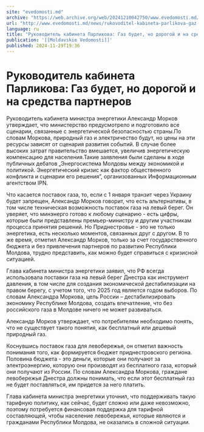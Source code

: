 ```yaml
---
site: "evedomosti.md"
archive: "https://web.archive.org/web/20241210042750/www.evedomosti.md/news/rukovoditel-kabineta-parlikova-gaz-budet-no-dorogoj-i-na-sre"
url: "http://www.evedomosti.md/news/rukovoditel-kabineta-parlikova-gaz-budet-no-dorogoj-i-na-sre"
language: ru
title: "Руководитель кабинета Парликова: Газ будет, но дорогой и на средства партнеров"
publication: '[[Moldavskie Vedomosti]]'
published: 2024-11-29T19:36
---
```


# Руководитель кабинета Парликова: Газ будет, но дорогой и на средства партнеров

Руководитель кабинета министра энергетики Александр Морков утверждает, что министерство предусмотрело и подготовило все сценарии, связанные с энергетической безопасностью страны.По словам Моркова, природный газ и электричество будут, но цены на эти ресурсы зависят от сценария развития событий. В случае более высоких затрат правительство вмешается, увеличив энергетическую компенсацию для населения.Такие заявления были сделаны в ходе публичных дебатов „Энергосистема Молдовы между экономикой и политикой. Энергетический кризис как фактор общественного конфликта и сценарии его решения”, организованных Информационным агентством IPN.

Что касается поставок газа, то, если с 1 января транзит через Украину будет запрещен, Александр Морков говорит, что есть альтернативы, в том числе техническая возможность поставок газа на левый берег. Он уверяет, что минэнерго готово к любому сценарию - есть цифры, которые были представлены премьер-министру и другим участникам процесса принятия решений. Но Приднестровье - это не только энергетика, есть несколько моментов, связанных друг с другом. В то же время, отметил Александр Морков, только за счет государственного бюджета и без привлечения партнеров по развитию Республики Молдова, трудно представить, как можно будет справиться с кризисной ситуацией.

Глава кабинета министра энергетики заявил, что РФ всегда использовала поставки газа на левый берег Днестра как инструмент давления, в том числе для создания экономической дестабилизации на правом берегу, с учетом того, что 2025 год является годом выборов. По словам Александра Моркова, цель России – дестабилизировать экономику Республике Молдова, создать впечатление, что без российского газа в Молдове ничего не может развиваться.

Александр Морков утверждает, что потребителям необходимо понять, что не существует такого понятия, как бесплатный или дешевый природный газ.

Коснувшись поставок газа для левобережья, он отметил важность понимания того, как формируется бюджет приднестровского региона. Половина бюджета - это деньги, которые они получают за электроэнергию, которую они производят из бесплатного газа, который они получают из России. По словам Александра Моркова, граждане левобережья Днестра должны понимать, что если этот бесплатный газ не будет поставляться, им придется за него платить.

Глава кабинета министра энергетики уточнил, что поддерживать такую тарифную политику, как сейчас, будет сложно или даже невозможно, поэтому потребуется финансовая поддержка для тарифной составляющей, чтобы население левобережья, которые являются и гражданами Республики Молдова, не оказались в сложной ситуации.